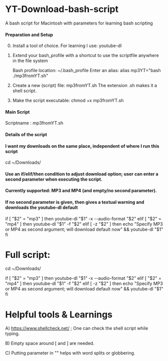 # YT-Download-bash-script
A bash script for Macintosh with parameters for learning bash scripting

#### Preparation and Setup
0. Install a tool of choice. For learning I use: youtube-dl

1. Extend your bash_profile with a shortcut to use the scriptfile anywhere in the file system

    Bash profile location: ~/.bash_profile
    Enter an alias:      alias mp3YT="bash ./mp3fromYT.sh"
    
2. Create a new (script) file: mp3fromYT.sh
    The extension .sh makes it a shell script.
    
3. Make the script executable: chmod +x mp3fromYT.sh



#### Main Script
Scriptname : mp3fromYT.sh

#### Details of the script
#### I want my downloads on the same place, independent of where I run this script
cd ~/Downloads/

#### Use an if/elif/then condition to adjust download option; user can enter a second parameter when executing the script.
#### Currently supported: MP3 and MP4 (and empty/no second parameter).

#### If no second parameter is given, then gives a textual warning and downloads the youtube-dl default

if [ "$2" = "mp3" ]
        then youtube-dl "$1" -x --audio-format "$2"
  elif [ "$2" = "mp4" ]
        then youtube-dl "$1" -f  "$2"
  elif [ -z "$2" ]
        then echo "Specify MP3 or MP4 as second argument; will download default now" && youtube-dl "$1"
fi



# Full script:
cd ~/Downloads/

if [ "$2" = "mp3" ]
        then youtube-dl "$1" -x --audio-format "$2"
  elif [ "$2" = "mp4" ]
        then youtube-dl "$1" -f  "$2"
  elif [ -z "$2" ]
        then echo "Specify MP3 or MP4 as second argument; will download default now" && youtube-dl "$1"
fi


# Helpful tools & Learnings
A) https://www.shellcheck.net/ ; One can check the shell script while typing.

B) Empty space around [ and ] are needed.

C) Putting parameter in "" helps with word splits or globbering.

